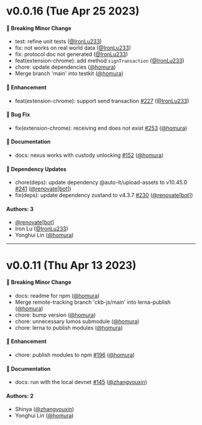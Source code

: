 # v0.0.16 (Tue Apr 25 2023)

#### 🔨 Breaking Minor Change

- test: refine unit tests ([@IronLu233](https://github.com/IronLu233))
- fix: not works on real world data ([@IronLu233](https://github.com/IronLu233))
- fix: protocol doc not generated ([@IronLu233](https://github.com/IronLu233))
- feat(extension-chrome): add method `signTransaction` ([@IronLu233](https://github.com/IronLu233))
- chore: update dependencies ([@homura](https://github.com/homura))
- Merge branch 'main' into testkit ([@homura](https://github.com/homura))

#### 🚀 Enhancement

- feat(extension-chrome): support send transaction [#227](https://github.com/ckb-js/nexus/pull/227) ([@IronLu233](https://github.com/IronLu233))

#### 🐛 Bug Fix

- fix(extension-chrome): receiving end does not exist [#253](https://github.com/ckb-js/nexus/pull/253) ([@homura](https://github.com/homura))

#### 📝 Documentation

- docs: nexus works with custody unlocking [#152](https://github.com/ckb-js/nexus/pull/152) ([@homura](https://github.com/homura))

#### 🔩 Dependency Updates

- chore(deps): update dependency @auto-it/upload-assets to v10.45.0 [#241](https://github.com/ckb-js/nexus/pull/241) ([@renovate[bot]](https://github.com/renovate[bot]))
- fix(deps): update dependency zustand to v4.3.7 [#230](https://github.com/ckb-js/nexus/pull/230) ([@renovate[bot]](https://github.com/renovate[bot]))

#### Authors: 3

- [@renovate[bot]](https://github.com/renovate[bot])
- Iron Lu ([@IronLu233](https://github.com/IronLu233))
- Yonghui Lin ([@homura](https://github.com/homura))

---

# v0.0.11 (Thu Apr 13 2023)

#### 🔨 Breaking Minor Change

- docs: readme for npm ([@homura](https://github.com/homura))
- Merge remote-tracking branch 'ckb-js/main' into lerna-publish ([@homura](https://github.com/homura))
- chore: bump version ([@homura](https://github.com/homura))
- chore: unnecessary lumos submodule ([@homura](https://github.com/homura))
- chore: lerna to publish modules ([@homura](https://github.com/homura))

#### 🚀 Enhancement

- chore: publish modules to npm [#196](https://github.com/ckb-js/nexus/pull/196) ([@homura](https://github.com/homura))

#### 📝 Documentation

- docs: run with the local devnet [#145](https://github.com/ckb-js/nexus/pull/145) ([@zhangyouxin](https://github.com/zhangyouxin))

#### Authors: 2

- Shinya ([@zhangyouxin](https://github.com/zhangyouxin))
- Yonghui Lin ([@homura](https://github.com/homura))
